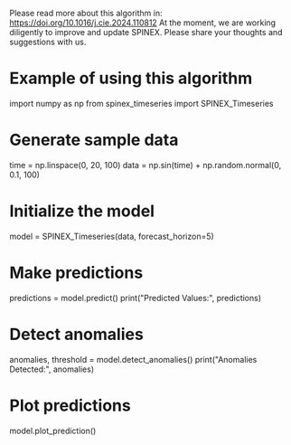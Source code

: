 Please read more about this algorithm in: https://doi.org/10.1016/j.cie.2024.110812
At the moment, we are working diligently to improve and update SPINEX. Please share your thoughts and suggestions with us.

# Example of using this algorithm
import numpy as np
from spinex_timeseries import SPINEX_Timeseries
 
# Generate sample data
time = np.linspace(0, 20, 100)
data = np.sin(time) + np.random.normal(0, 0.1, 100)
 
# Initialize the model
model = SPINEX_Timeseries(data, forecast_horizon=5)
 
# Make predictions
predictions = model.predict()
print("Predicted Values:", predictions)
 
# Detect anomalies
anomalies, threshold = model.detect_anomalies()
print("Anomalies Detected:", anomalies)
 
# Plot predictions
model.plot_prediction()